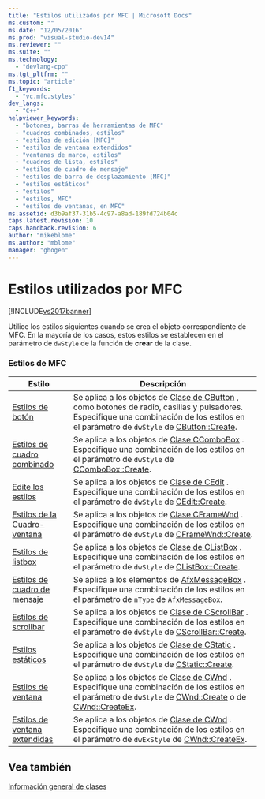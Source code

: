 ```yaml
---
title: "Estilos utilizados por MFC | Microsoft Docs"
ms.custom: ""
ms.date: "12/05/2016"
ms.prod: "visual-studio-dev14"
ms.reviewer: ""
ms.suite: ""
ms.technology: 
  - "devlang-cpp"
ms.tgt_pltfrm: ""
ms.topic: "article"
f1_keywords: 
  - "vc.mfc.styles"
dev_langs: 
  - "C++"
helpviewer_keywords: 
  - "botones, barras de herramientas de MFC"
  - "cuadros combinados, estilos"
  - "estilos de edición [MFC]"
  - "estilos de ventana extendidos"
  - "ventanas de marco, estilos"
  - "cuadros de lista, estilos"
  - "estilos de cuadro de mensaje"
  - "estilos de barra de desplazamiento [MFC]"
  - "estilos estáticos"
  - "estilos"
  - "estilos, MFC"
  - "estilos de ventanas, en MFC"
ms.assetid: d3b9af37-31b5-4c97-a8ad-189fd724b04c
caps.latest.revision: 10
caps.handback.revision: 6
author: "mikeblome"
ms.author: "mblome"
manager: "ghogen"
---
```

# Estilos utilizados por MFC
[!INCLUDE[vs2017banner](../../assembler/inline/includes/vs2017banner.md)]

Utilice los estilos siguientes cuando se crea el objeto correspondiente de MFC.  En la mayoría de los casos, estos estilos se establecen en el parámetro de `dwStyle` de la función de **crear** de la clase.  
  
### Estilos de MFC  
  
|Estilo|Descripción|  
|------------|-----------------|  
|[Estilos de botón](../../mfc/reference/button-styles.md)|Se aplica a los objetos de [Clase de CButton](../../mfc/reference/cbutton-class.md) , como botones de radio, casillas y pulsadores.  Especifique una combinación de los estilos en el parámetro de `dwStyle` de [CButton::Create](../Topic/CButton::Create.md).|  
|[Estilos de cuadro combinado](../../mfc/reference/combo-box-styles.md)|Se aplica a los objetos de [Clase CComboBox](../../mfc/reference/ccombobox-class.md) .  Especifique una combinación de los estilos en el parámetro de `dwStyle` de [CComboBox::Create](../Topic/CComboBox::Create.md).|  
|[Edite los estilos](../../mfc/reference/edit-styles.md)|Se aplica a los objetos de [Clase de CEdit](../../mfc/reference/cedit-class.md) .  Especifique una combinación de los estilos en el parámetro de `dwStyle` de [CEdit::Create](../Topic/CEdit::Create.md).|  
|[Estilos de la Cuadro\-ventana](../../mfc/reference/frame-window-styles-mfc.md)|Se aplica a los objetos de [Clase CFrameWnd](../../mfc/reference/cframewnd-class.md) .  Especifique una combinación de los estilos en el parámetro de `dwStyle` de [CFrameWnd::Create](../Topic/CFrameWnd::Create.md).|  
|[Estilos de listbox](../../mfc/reference/list-box-styles.md)|Se aplica a los objetos de [Clase de CListBox](../../mfc/reference/clistbox-class.md) .  Especifique una combinación de los estilos en el parámetro de `dwStyle` de [CListBox::Create](../Topic/CListBox::Create.md).|  
|[Estilos de cuadro de mensaje](../../mfc/reference/message-box-styles.md)|Se aplica a los elementos de [AfxMessageBox](../Topic/AfxMessageBox.md) .  Especifique una combinación de los estilos en el parámetro de `nType` de `AfxMessageBox`.|  
|[Estilos de scrollbar](../../mfc/reference/scroll-bar-styles.md)|Se aplica a los objetos de [Clase de CScrollBar](../../mfc/reference/cscrollbar-class.md) .  Especifique una combinación de los estilos en el parámetro de `dwStyle` de [CScrollBar::Create](../Topic/CScrollBar::Create.md).|  
|[Estilos estáticos](../../mfc/reference/static-styles.md)|Se aplica a los objetos de [Clase de CStatic](../../mfc/reference/cstatic-class.md) .  Especifique una combinación de los estilos en el parámetro de `dwStyle` de [CStatic::Create](../Topic/CStatic::Create.md).|  
|[Estilos de ventana](../../mfc/reference/window-styles.md)|Se aplica a los objetos de [Clase de CWnd](../../mfc/reference/cwnd-class.md) .  Especifique una combinación de los estilos en el parámetro de `dwStyle` de [CWnd::Create](../Topic/CWnd::Create.md) o de [CWnd::CreateEx](../Topic/CWnd::CreateEx.md).|  
|[Estilos de ventana extendidas](../../mfc/reference/extended-window-styles.md)|Se aplica a los objetos de [Clase de CWnd](../../mfc/reference/cwnd-class.md) .  Especifique una combinación de los estilos en el parámetro de `dwExStyle` de [CWnd::CreateEx](../Topic/CWnd::CreateEx.md).|  
  
## Vea también  
 [Información general de clases](../../mfc/class-library-overview.md)